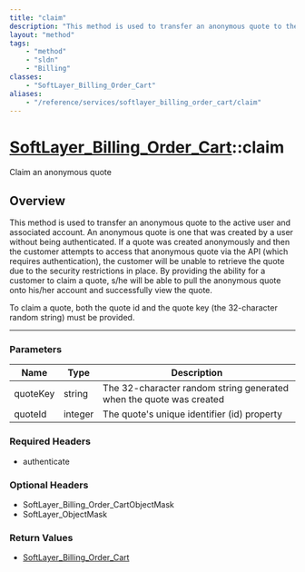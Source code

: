 ```yaml
---
title: "claim"
description: "This method is used to transfer an anonymous quote to the active user and associated account. An anonymous quote is one... "
layout: "method"
tags:
    - "method"
    - "sldn"
    - "Billing"
classes:
    - "SoftLayer_Billing_Order_Cart"
aliases:
    - "/reference/services/softlayer_billing_order_cart/claim"
---
```

# [SoftLayer_Billing_Order_Cart](/reference/services/SoftLayer_Billing_Order_Cart)::claim


Claim an anonymous quote


## Overview 
This method is used to transfer an anonymous quote to the active user and associated account. An anonymous quote is one that was created by a user without being authenticated. If a quote was created anonymously and then the customer attempts to access that anonymous quote via the API (which requires authentication), the customer will be unable to retrieve the quote due to the security restrictions in place. By providing the ability for a customer to claim a quote, s/he will be able to pull the anonymous quote onto his/her account and successfully view the quote. 

To claim a quote, both the quote id and the quote key (the 32-character random string) must be provided. 

-----

### Parameters 
|Name | Type | Description |
| --- | --- | --- |
|quoteKey| string| The 32-character random string generated when the quote was created|
|quoteId| integer| The quote's unique identifier (id) property|


### Required Headers
* authenticate


### Optional Headers
* SoftLayer_Billing_Order_CartObjectMask
* SoftLayer_ObjectMask

### Return Values
* <a href='/reference/datatypes/SoftLayer_Billing_Order_Cart'>SoftLayer_Billing_Order_Cart </a>




